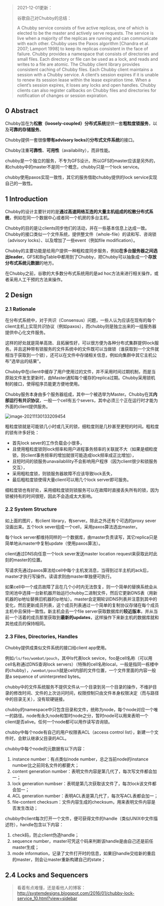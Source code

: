 > 2021-12-01更新：
>
> 谷歌自己对Chubby的总结：
>
> A Chubby service consists of five active replicas, one of which is elected to be the master and actively serve requests. The service is live when a majority of the replicas are running and can communicate with each other. Chubby uses the Paxos algorithm [Chandra et al. 2007; Lamport 1998] to keep its replicas consistent in the face of failure. Chubby provides a namespace that consists of directories and small files. Each directory or file can be used as a lock, and reads and writes to a file are atomic. The Chubby client library provides consistent caching of Chubby files. Each Chubby client maintains a session with a Chubby service. A client’s session expires if it is unable to renew its session lease within the lease expiration time. When a client’s session expires, it loses any locks and open handles. Chubby clients can also register callbacks on Chubby files and directories for notification of changes or session expiration.

## 0 Abstract

Chubby旨在为**松散（loosely-coupled）分布式系统**提供一套**粗粒度锁服务**，以及**可靠的存储服务**。

Chubby提供一套很像**带有advisory locks**的**分布式文件系统**的接口。

Chubby注重**可靠性**、**可用性**（availability），而非性能。

chubby是一个独立的服务，不专为GFS设计。所以GFS的master应该是另外的，和chubby中的master不是同一个概念，chubby只是一个lock service。

chubby使用paxos实现一致性，其它的服务借助chubby提供的lock service实现自己的一致性。



## 1 Introduction

Chubby的设计主要针对的是**通过高速网络互连的大量主机组成的松散分布式系统**，例如在同一个数据中心或者同一个机房的多台主机。

Chubby的目的是让clients同步他们的活动，并在一些基本信息上达成一致。Chubby的接口类似一个文件系统，提供整文件（whole-file）的读和写、咨询锁（advisory locks）、以及增加了一些event（例如file modification）。

Chubby的主要功能是给用户提供一种粗粒度同步服务，例如**在多台服务器之间选出leader**。GFS和BigTable中都用到了Chubby，把Chubby可以抽象成一个**存放分布式系统元数据**的地方。

在Chubby之前，谷歌的大多数分布式系统用的是ad hoc方法来进行相关操作，或者采用人工干预的方法来操作。



## 2 Design

### 2.1 Rationale

在分布式系统中，对于共识（Consensus）问题，一些人认为应该在现有的每个client主机上实现共识协议（例如paxos），而chubby则是独立出来的一组服务器提供中心化文件服务。

这样的好处就是简单高效、且拓展性好，可以很方便为各种分布式集群提供lock服务。并且这种带有锁服务的文件系统中的文件既可以当做锁（谁获取到一个文件就相当于获取到一个锁），还可以在文件中存储相关信息，例如向集群中其它主机公布"选举出的结果"。

Chubby中在client中缓存了用户使用过的文件，并不采用时间过期机制，而是当原始文件发生更新时，由Master通知每个缓存的replica过期。Chubby采用锁机制的接口，使得程序员能更方便地使用。

Chubby服务本身由多个服务器组成，其中一个被选举为Master。Chubby在其**内部运行有共识协议**，一般一个cell有五个severs，其中必须三个正在运行时才能为外面的client提供服务。

![image-20211130133209454](./images/image006.png)

粗粒度锁就是可能锁几小时或几天的锁，细粒度则是几秒甚至更短的时间。粗粒度的锁有许多好处：

- 首先lock sever的工作负载会小很多，
- 且使用粗粒度锁则lock频率和用户进程事务频率的关联就不大（如果是细粒度锁，则client事务频率的增加就很可能造成lock频率成正比增加），
- 且短时间的锁服务unavailablility不会影响用户程序（因为client很少和锁服务交互），
- 采用粗粒度锁，则锁服务器故障不应该导致lock丢失，
- 最后粗粒度锁使得大量client可以用几个lock server即可服务。

细粒度锁也有好处，采用细粒度锁则锁服务可以在故障时直接丢失所有的锁，因为锁被持有的时间很短，因此不会造成太大影响。



### 2.2 System Structure

如上面的图片，有client library，有server。除此之外还有个可选的proxy sever没画出来。五个lock sever组成一个cell，采用paxos算法选出master。

每个lock server都维持同样的一个数据库，由master负责读写，其它replica只是简单地从master中复制update（使用paxos算法）。

client通过DNS向任意一个lock sever发送master location request来获取此时此刻的master的位置。

写请求先通过paxos算法给cell中每个主机发消息，当得到过半主机的ack后，master才执行写操作。读请求则由master单独便可执行。

如果cell中一个成员故障了且在几个小时内无法恢复，则一个简单的替换系统会从空闲池中选择一台新机器开始运行chubby二进制文件，然后它更新DNS表（用新机器的ip地址替换旧机器的ip地址）。master会定期轮训DNS列表并注意到其中的变化，然后更新成员列表，这个成员列表通过一个简单的复制协议存储在每个成员主机中且保持一致性。新主机会去一个file server获取数据库的**较近版本**，并从当前一个活着的成员那里获取到**最新的updates**，这样操作下来新主机的数据库就和其他成员的保持相同。



### 2.3 Files, Directories, Handles

Chubby提供成类似文件系统的接口给client app使用。

例如``/ls/foo/wombat/pouch``，其中ls代表lock sevice，foo是cell名称（可以用cell名称通过DNS查询lock servers）（特殊的cell名称local，一般是指同一栋楼中的chubby），``/wombat/pouch``就是cell内部的文件位置，一个文件里面的内容一般是a sequence of uninterpreted bytes。

chubby中的文件系统服务不提供文件从一个目录到另一个目录的操作，不维护目录的修改时间、文件的上次访问时间，权限控制只由文件本身权限决定（而与路径中的目录无关），没有软硬链接。

chubby的namespace中只包含目录和文件，统称为node，每个node对应一个唯一的路径。node有永久node和暂时node之分，暂时node可以用来表明一个client是否alive。任何一个node都可以用作读写咨询锁。

chubby中每个node有自己的用户权限表ACL（access control list），新建一个文件时，会默认继承父目录的ACL。

chubby中每个node的元数据有以下内容：

1. instance number：有点类似inode number，总之当前node的instance number比之前同名文件的都要大；
2. content generation number：表明文件内容是第几代了，每次写文件都会加一；
3. lock generation numbser：表明是第几次获取该文件了，每次lock该文件都会加一；
4. ACL generation number：表明ACL表是第几代了，每次写ACL表都会加一；
5. file-content checksum：文件内容生成的checksum，用来表明文件内容是否发生改动；

chubby中client每次打开一个文件，便可获得文件的handle（类似UNIX中文件描述符），handle包含以下内容：

1. check码，防止client伪造handle；
2. sequence number，master可凭这个码来判断该handle是由自己还是前任master生成；
3. mode information，记录了文件打开时的信息，如果旧handle交给新的重启的master，则会让master重新构建自己的state；



## 2.4 Locks and Sequencers

> 看着有点难懂，还是看他人的博客：http://systemdesigns.blogspot.com/2016/01/chubby-lock-service_10.html?view=sidebar

